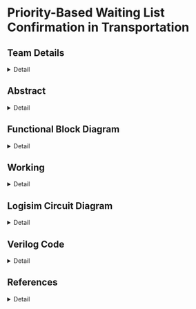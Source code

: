 # Priority-Based Waiting List Confirmation in Transportation

<!-- First Section -->
## Team Details
<details>
  <summary>Detail</summary>
	
  >Semester: 3rd Sem B. Tech. CSE
	
  >Section: S2

  >Team ID: S2-T12

  >Member-1: Parihasa K Reddy, 231CS239, <a href=""> parihasakreddy.231cs239@nitk.edu.in</a>
 
  >Member-2: R Sairam, 231CS245, <a href=""> sairam.231cs245@nitk.edu.in </a>
  
  >Member-3: Rishi Ramesh, 231CS248,<a href=""> rishiramesh.231cs248@nitk.edu.in </a>
</details>
<!-- Second Section -->

## Abstract
<details>
  <summary>Detail</summary>

  ### Motivation
  > In many real-time systems, such as seat allocation in transportation or event management, it is crucial to ensure that resource allocation is done promptly and fairly, prioritizing individuals based on predefined criteria. A priority-based allocation system ensures that individuals with higher importance—such as those with urgent needs, loyalty status, or special permissions—are given preference when resources, like seats, are limited.
  > A hardware-based solution for priority-based seat allocation not only ensures faster decision-making but also enhances reliability in dynamic and time-sensitive environments. This system can be vital in situations where delays or inefficient resource management could lead to dissatisfaction, safety risks, or lost opportunities.
  
  ### Problem Statement
  > In critical resource allocation environments like healthcare and transportation, managing waiting lists based on priority is essential. Conventional first-come, first-served methods neglect urgency, leading to inefficiencies. This project proposes a digital system for automated seat assignment that prioritizes requests, ensuring timely service and optimal resource utilization.
  ### Features
  > - **Real-Time Priority Assignment**: Assigns seats based on priority levels in real-time.
  > - **Hardware-Based Implementation**: Utilizes digital circuits for efficient processing.
  > - **Dynamic Request Handling**: Adapts to changing request priorities effectively.
  > - **Scalability and Adaptability**: Designed to accommodate varying system demands.
</details>

## Functional Block Diagram
<details>
  <summary>Detail</summary>
  
  ![Functional Block Diagram](https://github.com/sai-147/S2_T12/blob/main/Snapshots/DDS%20Block%20Diagram.png?raw=true)

</details>

<!-- Third Section -->
## Working
<details>
  <summary>Detail</summary>

  > Explain how your model works with the help of a functional table (compulsory) followed by the flowchart. 

</details>

<!-- Fourth Section -->
## Logisim Circuit Diagram
<details>
  <summary>Detail</summary>

  ### Main Circuit
  ![Main Circuit](https://raw.githubusercontent.com/sai-147/S2_T12/main/Snapshots/main.png) <br>
  
  ### Counter Circuit
  ![Token Counter Circuit](https://github.com/sai-147/S2_T12/blob/main/Snapshots/Counter.png?raw=true)


  ### Score Calculator Circuit
  ![Score Calculator](https://github.com/sai-147/S2_T12/blob/main/Snapshots/score%20calculator.png?raw=true)

  ### Register Circuit
  > Storing score and token for each candidate in the Registers <br>

  ![Register](https://github.com/sai-147/S2_T12/blob/main/Snapshots/Register.png?raw=true)

  ### Bitonic Comparator (1) Circuit
  ![BN1](https://github.com/sai-147/S2_T12/blob/main/Snapshots/BN1.png?raw=true)

  ### Bitonic Comparator (2) Circuit
  ![BN2](https://github.com/sai-147/S2_T12/blob/main/Snapshots/BN2.png?raw=true)

  ### Sorting Circuit
  ![Comparator](https://github.com/sai-147/S2_T12/blob/main/Snapshots/comparator.png?raw=true)
  
  </details>

<!-- Fifth Section -->
## Verilog Code
<details>
  <summary>Detail</summary>

  > Neatly update the Verilog code in code style only.
</details>

## References
<details>
  <summary>Detail</summary>

  - Simple Priority Arbiters: Allocating Resources in Embedded Systems with VHDL and Logisim  
    [(https://www.allaboutcircuits.com/technical-articles/simple-priority-arbiters-allocating-resources-in-embedded-systems-with-vhdl-and-logisim/)](https://www.allaboutcircuits.com/technical-articles/simple-priority-arbiters-allocating-resources-in-embedded-systems-with-vhdl-and-logisim/) 

  - M. Morris Mano and Michael D. Ciletti  
    [(https://ia800607.us.archive.org/3/items/DigitalLogicAndComputerDesignByM.MorrisMano2ndEdition/Digital%20Logic%20And%20Computer%20Design%20By%20M.%20Morris%20Mano%20%282nd%20Edition%29.pdf)](https://ia800607.us.archive.org/3/items/DigitalLogicAndComputerDesignByM.MorrisMano2ndEdition/Digital%20Logic%20And%20Computer%20Design%20By%20M.%20Morris%20Mano%20%282nd%20Edition%29.pdf)

  - Verilog Tutorial  
    [(https://www.asic-world.com/verilog/veritut.html)](https://www.asic-world.com/verilog/veritut.html)

  - Digital Electronics - Shift Registers  
    [(https://www.tutorialspoint.com/digital_electronics/digital_electronics_shift_registers.htm)](https://www.tutorialspoint.com/digital_electronics/digital_electronics_shift_registers.htm)

</details>


</details>
